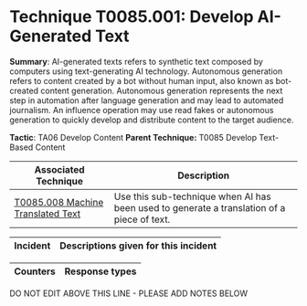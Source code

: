 # Technique T0085.001: Develop AI-Generated Text

**Summary**: AI-generated texts refers to synthetic text composed by computers using text-generating AI technology. Autonomous generation refers to content created by a bot without human input, also known as bot-created content generation. Autonomous generation represents the next step in automation after language generation and may lead to automated journalism. An influence operation may use read fakes or autonomous generation to quickly develop and distribute content to the target audience.

**Tactic**: TA06 Develop Content **Parent Technique:** T0085 Develop Text-Based Content


| Associated Technique | Description |
| --------- | ------------------------- |
| [T0085.008 Machine Translated Text](../../generated_pages/techniques/T0085.008.md) | Use this sub-technique when AI has been used to generate a translation of a piece of text. |



| Incident | Descriptions given for this incident |
| -------- | -------------------- |



| Counters | Response types |
| -------- | -------------- |


DO NOT EDIT ABOVE THIS LINE - PLEASE ADD NOTES BELOW